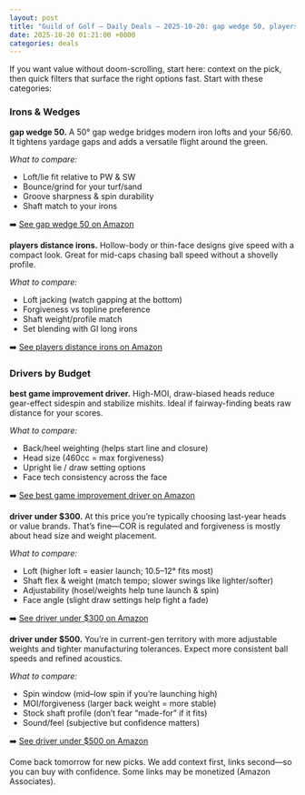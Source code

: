 ```yaml
---
layout: post
title: "Guild of Golf — Daily Deals — 2025-10-20: gap wedge 50, players distance irons, best game improvement driver"
date: 2025-10-20 01:21:00 +0000
categories: deals
---
```


If you want value without doom-scrolling, start here: context on the pick, then quick filters that surface the right options fast. Start with these categories:

### Irons & Wedges

**gap wedge 50.** A 50° gap wedge bridges modern iron lofts and your 56/60. It tightens yardage gaps and adds a versatile flight around the green.

_What to compare:_
- Loft/lie fit relative to PW & SW
- Bounce/grind for your turf/sand
- Groove sharpness & spin durability
- Shaft match to your irons

➡️  [See gap wedge 50 on Amazon](https://www.amazon.com/s?k=gap%20wedge%2050&tag=guildofgolfde-20)

**players distance irons.** Hollow-body or thin-face designs give speed with a compact look. Great for mid-caps chasing ball speed without a shovelly profile.

_What to compare:_
- Loft jacking (watch gapping at the bottom)
- Forgiveness vs topline preference
- Shaft weight/profile match
- Set blending with GI long irons

➡️  [See players distance irons on Amazon](https://www.amazon.com/s?k=players%20distance%20irons&tag=guildofgolfde-20)

### Drivers by Budget

**best game improvement driver.** High-MOI, draw-biased heads reduce gear-effect sidespin and stabilize mishits. Ideal if fairway-finding beats raw distance for your scores.

_What to compare:_
- Back/heel weighting (helps start line and closure)
- Head size (460cc = max forgiveness)
- Upright lie / draw setting options
- Face tech consistency across the face

➡️  [See best game improvement driver on Amazon](https://www.amazon.com/s?k=best%20game%20improvement%20driver&tag=guildofgolfde-20)

**driver under $300.** At this price you’re typically choosing last-year heads or value brands. That’s fine—COR is regulated and forgiveness is mostly about head size and weight placement.

_What to compare:_
- Loft (higher loft = easier launch; 10.5–12° fits most)
- Shaft flex & weight (match tempo; slower swings like lighter/softer)
- Adjustability (hosel/weights help tune launch & spin)
- Face angle (slight draw settings help fight a fade)

➡️  [See driver under $300 on Amazon](https://www.amazon.com/s?k=driver%20under%20%24300&tag=guildofgolfde-20)

**driver under $500.** You’re in current-gen territory with more adjustable weights and tighter manufacturing tolerances. Expect more consistent ball speeds and refined acoustics.

_What to compare:_
- Spin window (mid–low spin if you’re launching high)
- MOI/forgiveness (larger back weight = more stable)
- Stock shaft profile (don’t fear “made-for” if it fits)
- Sound/feel (subjective but confidence matters)

➡️  [See driver under $500 on Amazon](https://www.amazon.com/s?k=driver%20under%20%24500&tag=guildofgolfde-20)

Come back tomorrow for new picks. We add context first, links second—so you can buy with confidence. Some links may be monetized (Amazon Associates).

